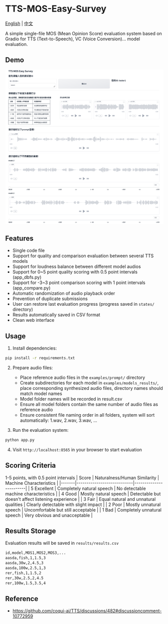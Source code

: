 # TTS-MOS-Easy-Survey

[English](./readme_en.md) | [中文](./readme.md)

A simple single-file MOS (Mean Opinion Score) evaluation system based on Gradio for TTS (Text-to-Speech), VC (Voice Conversion)... model evaluation.

## Demo
![demo](assets/demo.png)

## Features

- Single code file
- Support for quality and comparison evaluation between several TTS models
- Support for loudness balance between different model audios
- Support for 0~5 point quality scoring with 0.5 point intervals (app_dbfs.py)
- Support for -3~3 point comparison scoring with 1 point intervals (app_compare.py)
- Automatic randomization of audio playback order
- Prevention of duplicate submissions
- User can restore last evaluation progress (progress saved in `states/` directory)
- Results automatically saved in CSV format
- Clean web interface

## Usage

1. Install dependencies:
```bash
pip install -r requirements.txt
```
2. Prepare audio files:
   - Place reference audio files in the `examples/prompt/` directory
   - Create subdirectories for each model in `examples/models_results/`, place corresponding synthesized audio files, directory names should match model names
   - Model folder names will be recorded in result.csv
   - Ensure all model folders contain the same number of audio files as reference audio
   - Ensure consistent file naming order in all folders, system will sort automatically: 1.wav, 2.wav, 3.wav, ...

3. Run the evaluation system:
```bash
python app.py
```
4. Visit `http://localhost:8565` in your browser to start evaluation

## Scoring Criteria
1-5 points, with 0.5 point intervals
| Score | Naturalness/Human Similarity | Machine Characteristics |
|-------|----------------------------|------------------------|
| 5 Excellent | Completely natural speech | No detectable machine characteristics |
| 4 Good | Mostly natural speech | Detectable but doesn't affect listening experience |
| 3 Fair | Equal natural and unnatural qualities | Clearly detectable with slight impact |
| 2 Poor | Mostly unnatural speech | Uncomfortable but still acceptable |
| 1 Bad | Completely unnatural speech | Very obvious and unacceptable |

## Results Storage

Evaluation results will be saved in `results/results.csv`

```csv
id,model,MOS1,MOS2,MOS3,...
aasda,fish,1,1.5,3
aasda,30w,2,4.5,3
aasda,100w,2.5,1,3
rer,fish,1,1.5,2
rer,30w,2.5,2,4.5
rer,100w,1.5,3.5,4
``` 

## Reference
- https://github.com/coqui-ai/TTS/discussions/482#discussioncomment-10772959